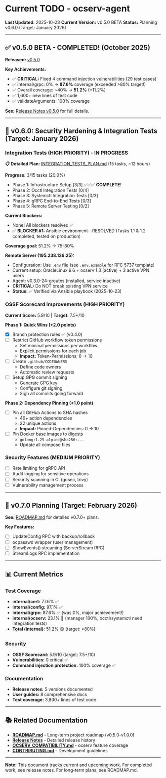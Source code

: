 # Current TODO - ocserv-agent

**Last Updated:** 2025-10-23
**Current Version:** v0.5.0 BETA
**Status:** Planning v0.6.0 (Target: January 2026)

---

## ✅ v0.5.0 BETA - COMPLETED! (October 2025)

**Released:** [v0.5.0](https://github.com/dantte-lp/ocserv-agent/releases/tag/v0.5.0)

**Key Achievements:**
- ✅ **CRITICAL:** Fixed 4 command injection vulnerabilities (29 test cases)
- ✅ internal/grpc: 0% → **87.6%** coverage (exceeded >80% target!)
- ✅ Overall coverage: ~40% → **51.2%** (+11.2%)
- ✅ 1,600+ new lines of test code
- ✅ validateArguments: 100% coverage

**See:** [Release Notes v0.5.0](../releases/v0.5.0.md) for full details.

---

## 🚀 v0.6.0: Security Hardening & Integration Tests (Target: January 2026)

### Integration Tests (HIGH PRIORITY) - IN PROGRESS

**📋 Detailed Plan:** [INTEGRATION_TESTS_PLAN.md](INTEGRATION_TESTS_PLAN.md) (15 tasks, ~12 hours)

**Progress:** 3/15 tasks (20.0%)
- Phase 1: Infrastructure Setup [3/3] ✅✅✅ **COMPLETE!**
- Phase 2: Occtl Integration Tests [0/4]
- Phase 3: Systemctl Integration Tests [0/3]
- Phase 4: gRPC End-to-End Tests [0/3]
- Phase 5: Remote Server Testing [0/2]

**Current Blockers:**
- None! All blockers resolved ✅
- ✅ **BLOCKER #1:** Ansible environment - RESOLVED (Tasks 1.1 & 1.2 completed, tested on production)

**Coverage goal:** 51.2% → 75-80%

**Remote Server (195.238.126.25):**
- Configuration: Use `.env` file (see `.env.example` for RFC 5737 template)
- Current setup: OracleLinux 9.6 + ocserv 1.3 (active) + 3 active VPN users
- Agent: v0.3.0-24-groutes (installed, service inactive)
- **CRITICAL:** Do NOT break existing VPN service
- **Status:** ✅ Verified via Ansible playbook (2025-10-23)

### OSSF Scorecard Improvements (HIGH PRIORITY)

**Current Score:** 5.9/10 | **Target:** 7.5+/10

**Phase 1: Quick Wins (+2.0 points)**
- [x] Branch protection rules ✅ (v0.4.0)
- [ ] Restrict GitHub workflow token permissions
  - Set minimal permissions per workflow
  - Explicit permissions for each job
  - **Impact:** Token-Permissions: 0 → 10
- [ ] Create `.github/CODEOWNERS`
  - Define code owners
  - Automatic review requests
- [ ] Setup GPG commit signing
  - Generate GPG key
  - Configure git signing
  - Sign all commits going forward

**Phase 2: Dependency Pinning (+1.0 point)**
- [ ] Pin all GitHub Actions to SHA hashes
  - 49+ action dependencies
  - 22 unique actions
  - **Impact:** Pinned-Dependencies: 0 → 10
- [ ] Pin Docker base images to digests
  - `golang:1.25-alpine@sha256:...`
  - Update all compose files

### Security Features (MEDIUM PRIORITY)

- [ ] Rate limiting for gRPC API
- [ ] Audit logging for sensitive operations
- [ ] Security scanning in CI (gosec, trivy)
- [ ] Vulnerability management process

---

## 🔮 v0.7.0 Planning (Target: February 2026)

**See:** [ROADMAP.md](../../ROADMAP.md) for detailed v0.7.0+ plans.

**Key Features:**
- [ ] UpdateConfig RPC with backup/rollback
- [ ] ocpasswd wrapper (user management)
- [ ] ShowEvents() streaming (ServerStream RPC)
- [ ] StreamLogs RPC implementation

---

## 📊 Current Metrics

### Test Coverage
- **internal/cert:** 77.6% ✅
- **internal/config:** 97.1% ✅
- **internal/grpc:** 87.6% ✅ (was 0%, major achievement!)
- **internal/ocserv:** 23.1% 🔴 (manager 100%, occtl/systemctl need integration tests)
- **Total (internal):** 51.2% 🟡 (target: >80%)

### Security
- **OSSF Scorecard:** 5.9/10 (target: 7.5+/10)
- **Vulnerabilities:** 0 critical ✅
- **Command injection protection:** 100% coverage ✅

### Documentation
- **Release notes:** 5 versions documented
- **User guides:** 8 comprehensive docs
- **Test coverage:** 3,800+ lines of test code

---

## 📚 Related Documentation

- **[ROADMAP.md](../../ROADMAP.md)** - Long-term project roadmap (v0.5.0-v1.0.0)
- **[Release Notes](../releases/)** - Detailed release history
- **[OCSERV_COMPATIBILITY.md](OCSERV_COMPATIBILITY.md)** - ocserv feature coverage
- **[CONTRIBUTING.md](../../.github/CONTRIBUTING.md)** - Development guidelines

---

**Note:** This document tracks current and upcoming work. For completed work, see release notes. For long-term plans, see ROADMAP.md.
